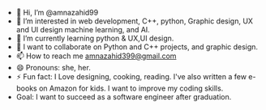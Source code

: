 - 👋 Hi, I’m @amnazahid99
- 👀 I’m interested in web development, C++, python, Graphic design, UX and UI design machine learning, and AI.
- 🌱 I’m currently learning python & UX,UI design.
- 💞️ I want to collaborate on Python and C++ projects, and graphic design. 
- 📫 How to reach me amnazahid399@gmail.com
- 😄 Pronouns: she, her.
- ⚡ Fun fact: I Love designing, cooking, reading. I've also written a few e-books on Amazon for kids. I want to improve my coding skills.
- Goal: I want to succeed as a software engineer after graduation.

<!---
amnazahid99/amnazahid99 is a ✨ special ✨ repository because its `README.md` (this file) appears on your GitHub profile.
You can click the Preview link to take a look at your changes.
--->
